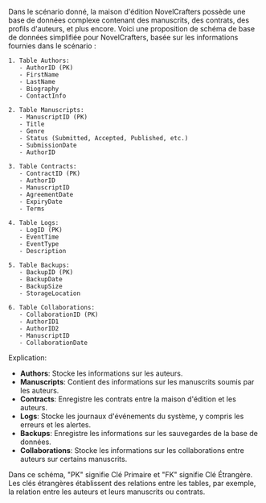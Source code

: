 Dans le scénario donné, la maison d'édition NovelCrafters possède une base de données complexe contenant des manuscrits, des contrats, des profils d'auteurs, et plus encore. Voici une proposition de schéma de base de données simplifiée pour NovelCrafters, basée sur les informations fournies dans le scénario :

```plaintext
1. Table Authors:
   - AuthorID (PK)
   - FirstName
   - LastName
   - Biography
   - ContactInfo

2. Table Manuscripts:
   - ManuscriptID (PK)
   - Title
   - Genre
   - Status (Submitted, Accepted, Published, etc.)
   - SubmissionDate
   - AuthorID 

3. Table Contracts:
   - ContractID (PK)
   - AuthorID 
   - ManuscriptID 
   - AgreementDate
   - ExpiryDate
   - Terms

4. Table Logs:
   - LogID (PK)
   - EventTime
   - EventType
   - Description

5. Table Backups:
   - BackupID (PK)
   - BackupDate
   - BackupSize
   - StorageLocation

6. Table Collaborations:
   - CollaborationID (PK)
   - AuthorID1
   - AuthorID2 
   - ManuscriptID
   - CollaborationDate
```

Explication:

- **Authors**: Stocke les informations sur les auteurs.
- **Manuscripts**: Contient des informations sur les manuscrits soumis par les auteurs.
- **Contracts**: Enregistre les contrats entre la maison d'édition et les auteurs.
- **Logs**: Stocke les journaux d'événements du système, y compris les erreurs et les alertes.
- **Backups**: Enregistre les informations sur les sauvegardes de la base de données.
- **Collaborations**: Stocke les informations sur les collaborations entre auteurs sur certains manuscrits.

Dans ce schéma, "PK" signifie Clé Primaire et "FK" signifie Clé Étrangère. Les clés étrangères établissent des relations entre les tables, par exemple, la relation entre les auteurs et leurs manuscrits ou contrats.
